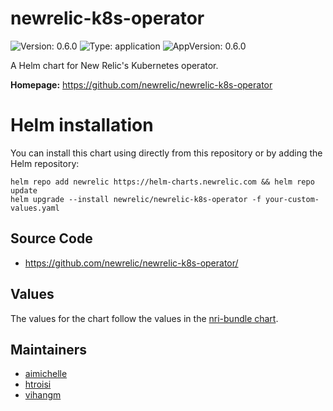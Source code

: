 # newrelic-k8s-operator

![Version: 0.6.0](https://img.shields.io/badge/Version-0.6.0-informational?style=flat-square) ![Type: application](https://img.shields.io/badge/Type-application-informational?style=flat-square) ![AppVersion: 0.6.0](https://img.shields.io/badge/AppVersion-0.6.0-informational?style=flat-square)

A Helm chart for New Relic's Kubernetes operator.

**Homepage:** <https://github.com/newrelic/newrelic-k8s-operator>

# Helm installation

You can install this chart using directly from this repository or by adding the Helm repository:

```shell
helm repo add newrelic https://helm-charts.newrelic.com && helm repo update
helm upgrade --install newrelic/newrelic-k8s-operator -f your-custom-values.yaml
```

## Source Code

* <https://github.com/newrelic/newrelic-k8s-operator/>

## Values

The values for the chart follow the values in the [nri-bundle chart](https://github.com/newrelic/helm-charts/tree/master/charts/nri-bundle).

## Maintainers

* [aimichelle](https://github.com/aimichelle)
* [htroisi](https://github.com/htroisi)
* [vihangm](https://github.com/vihangm)

